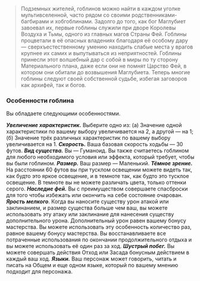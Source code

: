>Подземных жителей, гоблинов можно найти в каждом уголке мультивселенной, часто рядом со своими родственниками-багбирами и хобгоблинами. Задолго до того, как бог Маглубиет завоевал их, первые гоблины служили при дворе Королевы Воздуха и Тьмы, одного из главных магов Страны Фей. Гоблины процветали в её опасных владениях благодаря её особому дару — сверхъестественному умению находить слабые места у врагов крупнее их самих и выпутываться из неприятностей. Гоблины принесли этот волшебный дар с собой в миры по ту сторону Материального плана, даже если они не помнят Царство Фей, в котором они обитали до возвышения Маглубиета. Теперь многие гоблины следуют своей собственной судьбе, избегая заговоров как архифей, так и богов.

### Особенности гоблина

Вы обладаете следующими особенностями.

_**Увеличение характеристик.**_ Выберите одно из: (а) Значение одной характеристики по вашему выбору увеличивается на 2, а другой — на 1; (б) Значение трёх различных характеристик по вашему выбору увеличивается на 1.
_**Скорость.**_ Ваша базовая скорость ходьбы — 30 футов.
_**Вид существа.**_ Вы — Гуманоид. Вы также считаетесь гоблином для любого необходимого условия или эффекта, который требует, чтобы вы были гоблином.
_**Размер.**_ Ваш размер — Маленький.
_**Тёмное зрение.**_ На расстоянии 60 футов вы при тусклом освещении можете видеть так, как будто это яркое освещение, и в темноте так, как будто это тусклое освещение. В темноте вы не можете различать цвета, только оттенки серого.
**_Наследие фей._** Вы с преимуществом совершаете спасброски для того чтобы избежать или окончить на себе состояние очарован.
**_Ярость мелкого_**. Когда вы наносите существу урон атакой или заклинанием, и размер существа больше чем ваш, вы можете использовать эту атаку или заклинание для нанесения существу дополнительного урона. Дополнительный урон равен вашему бонусу мастерства. Вы можете использовать эту особенность количество раз, равное вашему бонусу мастерства. Вы восстанавливаете все потраченные использования по окончании продолжительного отдыха и вы можете использовать её один раз за ход.
**_Шустрый побег._** Вы можете совершать действия Отход или Засада бонусным действием в каждый ваш ход.
_**Языки.**_ Ваш персонаж может говорить, читать и писать на Общем и еще одном языке, который по вашему мнению подходит для персонажа.